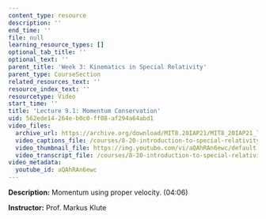 ```yaml
---
content_type: resource
description: ''
end_time: ''
file: null
learning_resource_types: []
optional_tab_title: ''
optional_text: ''
parent_title: 'Week 3: Kinematics in Special Relativity'
parent_type: CourseSection
related_resources_text: ''
resource_index_text: ''
resourcetype: Video
start_time: ''
title: 'Lecture 9.1: Momentum Conservation'
uid: 562ede14-264e-b0c0-ff08-af294a64abd1
video_files:
  archive_url: https://archive.org/download/MIT8.20IAP21/MIT8_20IAP21_lec09-1_300k.mp4
  video_captions_file: /courses/8-20-introduction-to-special-relativity-january-iap-2021/bd6221a2be1e54b49e0c678ebe45bf7a_aQAhRAn6ewc.vtt
  video_thumbnail_file: https://img.youtube.com/vi/aQAhRAn6ewc/default.jpg
  video_transcript_file: /courses/8-20-introduction-to-special-relativity-january-iap-2021/5ffa32344c29d6af3adc3436253b4ef2_aQAhRAn6ewc.pdf
video_metadata:
  youtube_id: aQAhRAn6ewc
---
```


**Description:** Momentum using proper velocity. (04:06)

**Instructor:** Prof. Markus Klute